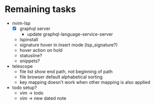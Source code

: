# Remaining tasks

- nvim-lsp
  - [x] graphql server
    - update graphql-language-service-server
  - lspinstall
  - signature hover in insert mode (lsp_signature?)
  - hover action on hold
  - statusline?
  - snippets?
- telescope
  - file list show end path, not beginning of path
  - file browser default alphabetical sorting
  - <CR> key mapping doesn't work when other mapping is also applied
- todo setup?
  - vim -> todo
  - vim -> new dated note
